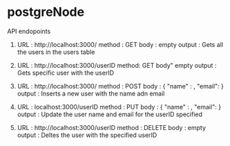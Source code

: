 # postgreNode

 API endopoints 
 1.  URL : http://localhost:3000/
     method : GET
     body : empty
     output : Gets all the users  in the users table
    
 2.  URL : http://localhost:3000/userID
     method: GET
     body" empty
     output : Gets specific user with the userID
   
 3.  URL : http://localhost:3000/
     method : POST
     body : { "name" : <enter name here> , "email":<enter email here> }
     output : Inserts a new user with the name adn email 
     
 
 4.  URL : localhost:3000/userID
     method : PUT
     body : { "name" : <enter name here> , "email":<enter email here> }
     output : Update the user name and email for the userID specified
     
 5.  URL : http://localhost:3000/userID
     method : DELETE
     body : empty
     output : Deltes the user with the specified userID
